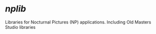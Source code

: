 ***nplib***
========

Libraries for Nocturnal Pictures (NP) applications.
Including Old Masters Studio libraries
